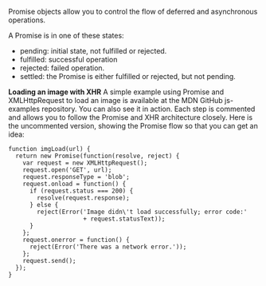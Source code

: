 Promise objects allow you to control the flow of deferred and asynchronous operations.

A Promise is in one of these states:

* pending: initial state, not fulfilled or rejected.
* fulfilled: successful operation
* rejected: failed operation.
* settled: the Promise is either fulfilled or rejected, but not pending.

**Loading an image with XHR**
A simple example using Promise and XMLHttpRequest to load an image is available at the MDN GitHub js-examples repository. You can also see it in action. Each step is commented and allows you to follow the Promise and XHR architecture closely. Here is the uncommented version, showing the Promise flow so that you can get an idea:

```
function imgLoad(url) {
  return new Promise(function(resolve, reject) {
    var request = new XMLHttpRequest();
    request.open('GET', url);
    request.responseType = 'blob';
    request.onload = function() {
      if (request.status === 200) {
        resolve(request.response);
      } else {
        reject(Error('Image didn\'t load successfully; error code:' 
                     + request.statusText));
      }
    };
    request.onerror = function() {
      reject(Error('There was a network error.'));
    };
    request.send();
  });
}
```